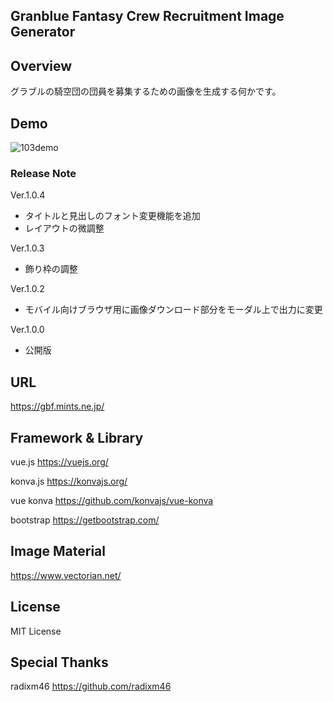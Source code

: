 Granblue Fantasy Crew Recruitment Image Generator
---

## Overview
グラブルの騎空団の団員を募集するための画像を生成する何かです。

## Demo

![103demo](https://user-images.githubusercontent.com/76949777/130411020-e97664a7-b09b-44a9-82b6-5438f17bce1d.gif)

### Release Note
Ver.1.0.4
- タイトルと見出しのフォント変更機能を追加
- レイアウトの微調整

Ver.1.0.3
- 飾り枠の調整

Ver.1.0.2
- モバイル向けブラウザ用に画像ダウンロード部分をモーダル上で出力に変更

Ver.1.0.0
- 公開版

## URL
https://gbf.mints.ne.jp/

## Framework & Library
vue.js
https://vuejs.org/

konva.js
https://konvajs.org/

vue konva
https://github.com/konvajs/vue-konva

bootstrap
https://getbootstrap.com/

## Image Material
https://www.vectorian.net/

## License
MIT License

## Special Thanks
radixm46 https://github.com/radixm46
